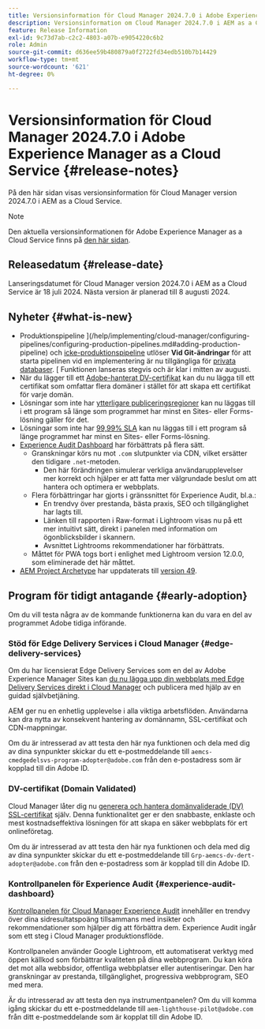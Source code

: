 ```yaml
---
title: Versionsinformation för Cloud Manager 2024.7.0 i Adobe Experience Manager as a Cloud Service
description: Versionsinformation om Cloud Manager 2024.7.0 i AEM as a Cloud Service.
feature: Release Information
exl-id: 9c73d7ab-c2c2-4803-a07b-e9054220c6b2
role: Admin
source-git-commit: d636ee59b480879a0f2722fd34edb510b7b14429
workflow-type: tm+mt
source-wordcount: '621'
ht-degree: 0%

---
```



# Versionsinformation för Cloud Manager 2024.7.0 i Adobe Experience Manager as a Cloud Service {#release-notes}

På den här sidan visas versionsinformation för Cloud Manager version 2024.7.0 i AEM as a Cloud Service.

>[!NOTE]
>
>Den aktuella versionsinformationen för Adobe Experience Manager as a Cloud Service finns på [den här sidan](/help/release-notes/release-notes-cloud/release-notes-current.md).

## Releasedatum {#release-date}

Lanseringsdatumet för Cloud Manager version 2024.7.0 i AEM as a Cloud Service är 18 juli 2024. Nästa version är planerad till 8 augusti 2024.

## Nyheter {#what-is-new}

* Produktionspipeline ](/help/implementing/cloud-manager/configuring-pipelines/configuring-production-pipelines.md#adding-production-pipeline) och [icke-produktionspipeline](/help/implementing/cloud-manager/configuring-pipelines/configuring-non-production-pipelines.md#adding-non-production-pipeline) utlöser **Vid Git-ändringar** för att starta pipelinen vid en implementering är nu tillgängliga för [privata databaser](/help/implementing/cloud-manager/managing-code/private-repositories.md). [ Funktionen lanseras stegvis och är klar i mitten av augusti.
* När du lägger till ett [Adobe-hanterat DV-certifikat](/help/implementing/cloud-manager/managing-ssl-certifications/add-ssl-certificate.md) kan du nu lägga till ett certifikat som omfattar flera domäner i stället för att skapa ett certifikat för varje domän.
* Lösningar som inte har [ytterligare publiceringsregioner](/help/operations/additional-publish-regions.md) kan nu läggas till i ett program så länge som programmet har minst en Sites- eller Forms-lösning gäller för det.
* Lösningar som inte har [99,99% SLA](/help/implementing/cloud-manager/getting-access-to-aem-in-cloud/creating-production-programs.md#sla) kan nu läggas till i ett program så länge programmet har minst en Sites- eller Forms-lösning.
* [Experience Audit Dashboard](/help/implementing/cloud-manager/experience-audit-dashboard.md) har förbättrats på flera sätt.
   * Granskningar körs nu mot `.com` slutpunkter via CDN, vilket ersätter den tidigare `.net`-metoden.
      * Den här förändringen simulerar verkliga användarupplevelser mer korrekt och hjälper er att fatta mer välgrundade beslut om att hantera och optimera er webbplats.
   * Flera förbättringar har gjorts i gränssnittet för Experience Audit, bl.a.:
      * En trendvy över prestanda, bästa praxis, SEO och tillgänglighet har lagts till.
      * Länken till rapporten i Raw-format i Lightroom visas nu på ett mer intuitivt sätt, direkt i panelen med information om ögonblicksbilder i skannern.
      * Avsnittet Lightrooms rekommendationer har förbättrats.
   * Måttet för PWA togs bort i enlighet med Lightroom version 12.0.0, som eliminerade det här måttet.
* [AEM Project Archetype](https://experienceleague.adobe.com/en/docs/experience-manager-core-components/using/developing/archetype/overview) har uppdaterats till [version 49](https://github.com/adobe/aem-project-archetype/tree/aem-project-archetype-49).

## Program för tidigt antagande {#early-adoption}

Om du vill testa några av de kommande funktionerna kan du vara en del av programmet Adobe tidiga införande.

### Stöd för Edge Delivery Services i Cloud Manager {#edge-delivery-services}

Om du har licensierat Edge Delivery Services som en del av Adobe Experience Manager Sites kan [du nu lägga upp din webbplats med Edge Delivery Services direkt i Cloud Manager](/help/implementing/cloud-manager/edge-delivery/introduction-to-edge-delivery-services.md) och publicera med hjälp av en guidad självbetjäning.

AEM ger nu en enhetlig upplevelse i alla viktiga arbetsflöden. Användarna kan dra nytta av konsekvent hantering av domännamn, SSL-certifikat och CDN-mappningar.

Om du är intresserad av att testa den här nya funktionen och dela med dig av dina synpunkter skickar du ett e-postmeddelande till `aemcs-cmedgedelsvs-program-adopter@adobe.com` från den e-postadress som är kopplad till din Adobe ID.

### DV-certifikat (Domain Validated)

Cloud Manager låter dig nu [generera och hantera domänvaliderade (DV) SSL-certifikat](/help/implementing/cloud-manager/managing-ssl-certifications/add-ssl-certificate.md) själv. Denna funktionalitet ger er den snabbaste, enklaste och mest kostnadseffektiva lösningen för att skapa en säker webbplats för ert onlineföretag.

Om du är intresserad av att testa den här nya funktionen och dela med dig av dina synpunkter skickar du ett e-postmeddelande till `Grp-aemcs-dv-dert-adopter@adobe.com` från den e-postadress som är kopplad till din Adobe ID.

### Kontrollpanelen för Experience Audit {#experience-audit-dashboard}

[Kontrollpanelen för Cloud Manager Experience Audit](/help/implementing/cloud-manager/experience-audit-dashboard.md) innehåller en trendvy över dina sidresultatspoäng tillsammans med insikter och rekommendationer som hjälper dig att förbättra dem. Experience Audit ingår som ett steg i Cloud Manager produktionsflöde.

Kontrollpanelen använder Google Lightroom, ett automatiserat verktyg med öppen källkod som förbättrar kvaliteten på dina webbprogram. Du kan köra det mot alla webbsidor, offentliga webbplatser eller autentiseringar. Den har granskningar av prestanda, tillgänglighet, progressiva webbprogram, SEO med mera.

Är du intresserad av att testa den nya instrumentpanelen? Om du vill komma igång skickar du ett e-postmeddelande till `aem-lighthouse-pilot@adobe.com` från ditt e-postmeddelande som är kopplat till din Adobe ID.
